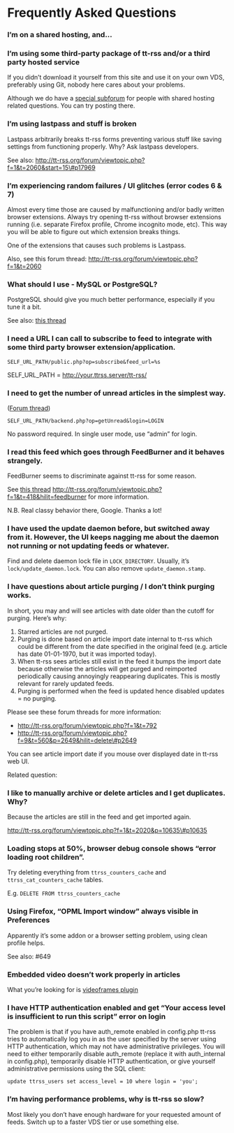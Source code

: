 Frequently Asked Questions
==========================

### I’m on a shared hosting, and…

### I’m using some third-party package of tt-rss and/or a third party hosted service

If you didn’t download it yourself from this site and use it on your own
VDS, preferably using Git, nobody here cares about your problems.

Although we do have a [special
subforum](http://tt-rss.org/forum/viewforum.php?f=24) for people with
shared hosting related questions. You can try posting there.

### I’m using lastpass and stuff is broken

Lastpass arbitrarily breaks tt-rss forms preventing various stuff like
saving settings from functioning properly. Why? Ask lastpass developers.

See also:
http://tt-rss.org/forum/viewtopic.php?f=1&t=2060&start=15\#p17969

### I’m experiencing random failures / UI glitches (error codes 6 & 7)

Almost every time those are caused by malfunctioning and/or badly
written browser extensions. Always try opening tt-rss without browser
extensions running (i.e. separate Firefox profile, Chrome incognito
mode, etc). This way you will be able to figure out which extension
breaks things.

One of the extensions that causes such problems is Lastpass.

Also, see this forum thread:
http://tt-rss.org/forum/viewtopic.php?f=1&t=2060

### What should I use - MySQL or PostgreSQL?

PostgreSQL should give you much better performance, especially if you
tune it a bit.

See also: [this
thread](http://tt-rss.org/forum/viewtopic.php?f=1&t=2053&start=45#p11015)

### I need a URL I can call to subscribe to feed to integrate with some third party browser extension/application.

<code>SELF\_URL\_PATH/public.php?op=subscribe&feed\_url=%s﻿</code>

SELF\_URL\_PATH = http://your.ttrss.server/tt-rss/

### I need to get the number of unread articles in the simplest way.

([Forum thread](http://tt-rss.org/forum/viewtopic.php?p=415))

<code>SELF\_URL\_PATH/backend.php?op=getUnread&login=LOGIN</code>

No password required. In single user mode, use “admin” for login.

### I read this feed which goes through FeedBurner and it behaves strangely.

FeedBurner seems to discriminate against tt-rss for some reason.

See [this thread]()
http://tt-rss.org/forum/viewtopic.php?f=1&t=418&hilit=feedburner for
more information.

N.B. Real classy behavior there, Google. Thanks a lot!

### I have used the update daemon before, but switched away from it. However, the UI keeps nagging me about the daemon not running or not updating feeds or whatever.

Find and delete daemon lock file in <code>LOCK\_DIRECTORY</code>.
Usually, it’s <code>lock/update\_daemon.lock</code>. You can also remove
<code>update\_daemon.stamp</code>.

### I have questions about article purging / I don’t think purging works.

In short, you may and will see articles with date older than the cutoff
for purging. Here’s why:

1. Starred articles are not purged.
2. Purging is done based on article import date internal to tt-rss which
could be different from the date specified in the original feed (e.g.
article has date 01-01-1970, but it was imported today).
3. When tt-rss sees articles still exist in the feed it bumps the import
date because otherwise the articles will get purged and reimported
periodically causing annoyingly reappearing duplicates. This is mostly
relevant for rarely updated feeds.
4. Purging is performed when the feed is updated hence disabled updates
= no purging.

Please see these forum threads for more information:

-   http://tt-rss.org/forum/viewtopic.php?f=1&t=792
-   http://tt-rss.org/forum/viewtopic.php?f=9&t=560&p=2649&hilit=delete\#p2649

You can see article import date if you mouse over displayed date in
tt-rss web UI.

Related question:

### I like to manually archive or delete articles and I get duplicates. Why?

Because the articles are still in the feed and get imported again.

http://tt-rss.org/forum/viewtopic.php?f=1&t=2020&p=10635\#p10635

### Loading stops at 50%, browser debug console shows “error loading root children”.

Try deleting everything from <code>ttrss\_counters\_cache</code> and
<code>ttrss\_cat\_counters\_cache</code> tables.

E.g. <code>DELETE FROM ttrss\_counters\_cache</code>

### Using Firefox, “OPML Import window” always visible in Preferences

Apparently it’s some addon or a browser setting problem, using clean
profile helps.

See also: \#649

### Embedded video doesn’t work properly in articles

What you’re looking for is [videoframes
plugin](http://tt-rss.org/redmine/projects/tt-rss/wiki/Plugins#Enable-embedded-videos-in-feeds-videoframes)

### I have HTTP authentication enabled and get “Your access level is insufficient to run this script” error on login

The problem is that if you have auth\_remote enabled in config.php
tt-rss tries to automatically log you in as the user specified by the
server using HTTP authentication, which may not have administrative
privileges. You will need to either temporarily disable auth\_remote
(replace it with auth\_internal in config.php), temporarily disable HTTP
authentication, or give yourself administrative permissions using the
SQL client:

    update ttrss_users set access_level = 10 where login = 'you';

### I’m having performance problems, why is tt-rss so slow?

Most likely you don’t have enough hardware for your requested amount of
feeds. Switch up to a faster VDS tier or use something else.


